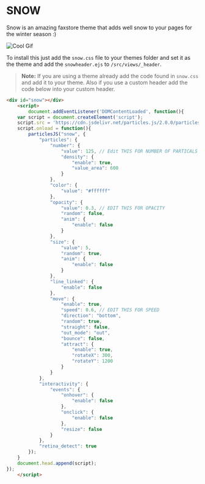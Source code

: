 # SNOW 
Snow is an amazing faxstore theme that adds well snow to your pages for the winter season :)

![Cool Gif](https://cdn.shawnengmann.com/shawn/6IBnrQ.gif)

To install this just add the `snow.css` file to your themes folder and set it as the theme and add the `snowheader.ejs` to `/src/views/_header`.
> **Note:** If you are using a theme already add the code found in `snow.css` and add it to your theme. Also if you use a custom header add the code below into your custom header.

```html
<div id="snow"></div>
	<script>
		document.addEventListener('DOMContentLoaded', function(){
    var script = document.createElement('script');
    script.src = 'https://cdn.jsdelivr.net/particles.js/2.0.0/particles.min.js';
    script.onload = function(){
        particlesJS("snow", {
            "particles": {
                "number": {
                    "value": 125, // Edit THIS FOR NUMBER OF PARTICALS
                    "density": {
                        "enable": true,
                        "value_area": 600
                    }
                },
                "color": {
                    "value": "#ffffff"
                },
                "opacity": {
                    "value": 0.3, // EDIT THIS FOR OPACITY
                    "random": false,
                    "anim": {
                        "enable": false
                    }
                },
                "size": {
                    "value": 5,
                    "random": true,
                    "anim": {
                        "enable": false
                    }
                },
                "line_linked": {
                    "enable": false
                },
                "move": {
                    "enable": true,
                    "speed": 0.6, // EDIT THIS FOR SPEED
                    "direction": "bottom",
                    "random": true,
                    "straight": false,
                    "out_mode": "out",
                    "bounce": false,
                    "attract": {
                        "enable": true,
                        "rotateX": 300,
                        "rotateY": 1200
                    }
                }
            },
            "interactivity": {
                "events": {
                    "onhover": {
                        "enable": false
                    },
                    "onclick": {
                        "enable": false
                    },
                    "resize": false
                }
            },
            "retina_detect": true
        });
    }
    document.head.append(script);
});
	</script>
```
